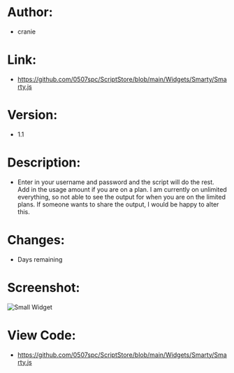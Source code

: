# Author: 
- cranie
# Link:
- https://github.com/0507spc/ScriptStore/blob/main/Widgets/Smarty/Smarty.js
# Version:
- 1.1
# Description:
- Enter in your username and password and the script will do the rest. Add in the usage amount if you are on a plan. I am currently on unlimited everything, so not able to see the output for when you are on the limited plans. If someone wants to share the output, I would be happy to alter this.
# Changes:
- Days remaining
# Screenshot:
![Small Widget](https://github.com/0507spc/ScriptStore/blob/main/Widgets/SMarty/Smarty.jpg?raw=true)
# View Code:
- https://github.com/0507spc/ScriptStore/blob/main/Widgets/Smarty/Smarty.js
